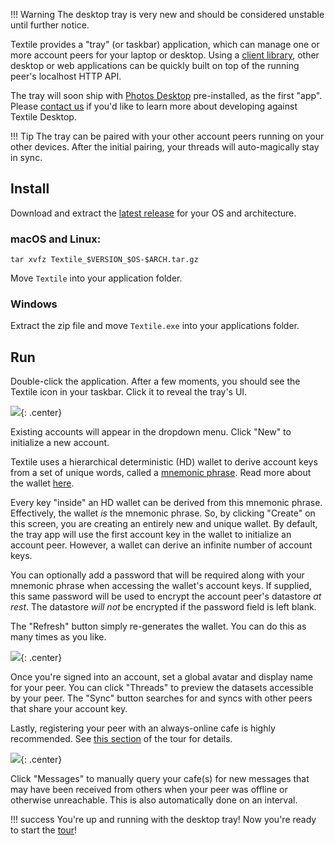 !!! Warning
    The desktop tray is very new and should be considered unstable until further notice.

Textile provides a "tray" (or taskbar) application, which can manage one or more account peers for your laptop or desktop. Using a [client library](/clients), other desktop or web applications can be quickly built on top of the running peer's localhost HTTP API.

The tray will soon ship with [Photos Desktop](https://github.com/textileio/photos-desktop) pre-installed, as the first "app". Please [contact us](mailto:contact@textile.io) if you'd like to learn more about developing against Textile Desktop.

!!! Tip
    The tray can be paired with your other account peers running on your other devices. After the initial pairing, your threads will auto-magically stay in sync.

## Install

Download and extract the [latest release](https://github.com/textileio/desktop/releases/latest) for your OS and architecture.

### macOS and Linux:

```
tar xvfz Textile_$VERSION_$OS-$ARCH.tar.gz
```

Move `Textile` into your application folder.

### Windows

Extract the zip file and move `Textile.exe` into your applications folder.

## Run

Double-click the application. After a few moments, you should see the Textile icon in your taskbar. Click it to reveal the tray's UI.

![](/images/tray_welcome.png){: .center}

Existing accounts will appear in the dropdown menu. Click "New" to initialize a new account.

Textile uses a hierarchical deterministic (HD) wallet to derive account keys from a set of unique words, called a [mnemonic phrase](https://en.bitcoin.it/wiki/Seed_phrase). Read more about the wallet [here](/concepts/the-wallet).

Every key "inside" an HD wallet can be derived from this mnemonic phrase. Effectively, the wallet _is_ the mnemonic phrase. So, by clicking "Create" on this screen, you are creating an entirely new and unique wallet. By default, the tray app will use the first account key in the wallet to initialize an account peer. However, a wallet can derive an infinite number of account keys.

You can optionally add a password that will be required along with your mnemonic phrase when accessing the wallet's account keys. If supplied, this same password will be used to encrypt the account peer's datastore _at rest_. The datastore _will not_ be encrypted if the password field is left blank.

The "Refresh" button simply re-generates the wallet. You can do this as many times as you like.

![](/images/tray_account.png){: .center}

Once you're signed into an account, set a global avatar and display name for your peer. You can click "Threads" to preview the datasets accessible by your peer. The "Sync" button searches for and syncs with other peers that share your account key.

Lastly, registering your peer with an always-online cafe is highly recommended. See [this section](/a-tour-of-textile#register-with-a-cafe) of the tour for details.

![](/images/tray_cafes.png){: .center}

Click "Messages" to manually query your cafe(s) for new messages that may have been received from others when your peer was offline or otherwise unreachable. This is also automatically done on an interval.

!!! success
    You're up and running with the desktop tray! Now you're ready to start the [tour](/a-tour-of-textile)!

<br>
